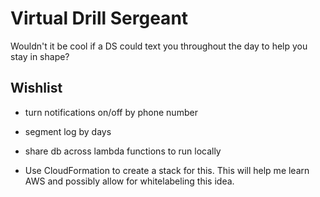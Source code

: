 # Virtual Drill Sergeant

Wouldn't it be cool if a DS could text you throughout the day to help you stay
in shape?


## Wishlist

* turn notifications on/off by phone number

* segment log by days
* share db across lambda functions to run locally
* Use CloudFormation to create a stack for this.  This will help me learn AWS
    and possibly allow for whitelabeling this idea.
